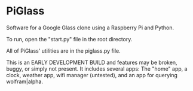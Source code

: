 PiGlass
=======

Software for a Google Glass clone using a Raspberry Pi and Python.

To run, open the "start.py" file in the root directory.

All of PiGlass' utilities are in the piglass.py file. 

This is an EARLY DEVELOPMENT BUILD and features may be broken, buggy, or simply not present.
It includes several apps: The "home" app, a clock, weather app, wifi manager (untested), and an app for querying wolfram|alpha.

